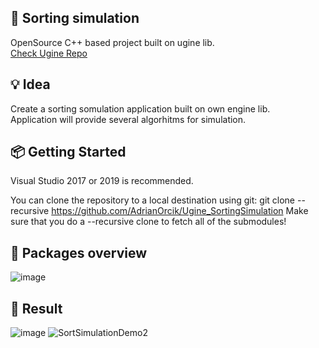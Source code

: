 :pencil: Sorting simulation 
---------
OpenSource C++ based project built on ugine lib. <br> 
[Check Ugine Repo](https://github.com/AdrianOrcik/ugine)

:bulb: Idea
---------
Create a sorting somulation application built on own engine lib. <br>
Application will provide several algorhitms for simulation.

:package: Getting Started
---------
Visual Studio 2017 or 2019 is recommended. <br>

You can clone the repository to a local destination using git:
git clone --recursive https://github.com/AdrianOrcik/Ugine_SortingSimulation
Make sure that you do a --recursive clone to fetch all of the submodules!

:pushpin: Packages overview
---------
![image](https://user-images.githubusercontent.com/14979589/83035557-48546e80-a042-11ea-9e25-58507964905e.png)

:tada: Result
---------
![image](https://user-images.githubusercontent.com/14979589/83034468-f6f7af80-a040-11ea-8320-34ff8c8ffaf5.png)
![SortSimulationDemo2](https://user-images.githubusercontent.com/14979589/83034847-61105480-a041-11ea-810c-f1573d1f4fc2.gif)
